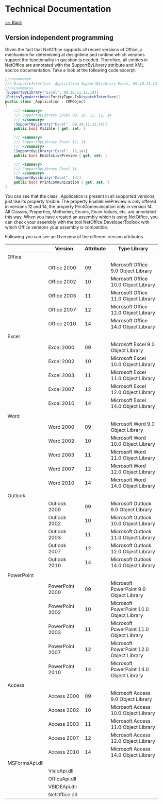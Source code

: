 # Technical Documentation

[<< Back](../technical/)

## Version independent programming

Given the fact that NetOffice supports all recent versions of Office, a
mechanism for determining at designtime and runtime which versions support the
functionality in question is needed. Therefore, all entities in NetOffice are
annotated with the SupportByLibrary attribute and XML source documentation. Take
a look at the following code excerpt:

```csharp
///<summary>
/// DispatchInterface _Application SupportByLibrary Excel, 09,10,11,12,14
///</summary>
[SupportByLibrary("Excel", 09,10,11,12,14)]
[EntityTypeAttribute(EntityType.IsDispatchInterface)]
public class _Application : COMObject
{
    /// <summary>
    /// SupportByLibrary Excel 09, 10, 11, 12, 14
    /// </summary>
    [SupportByLibrary("Excel", 09,10,11,12,14)]
    public bool Visible { get; set; }

    /// <summary>
    /// SupportByLibrary Excel 12, 14
    /// </summary>
    [SupportByLibrary("Excel", 12,14)]
    public bool EnableLivePreview { get; set; }

    /// <summary>
    /// SupportByLibrary Excel 14
    /// </summary>
    [SupportByLibrary("Excel", 14)]
    public bool PrintCommunication { get; set; }
}
```

You can see that the class _Application is present in all supported versions,
just like its property Visible. The property EnableLivePreview is only offered
in versions 12 and 14, the property PrintCommunication only in version 14. All
Classes, Properties, Methoden, Enums, Enum Values, etc. are annotated this way.
When you have created an assembly which is using NetOffice, you can check your
assembly with the tool NetOffice.DeveloperToolbox with which Office versions
your assembly is compatible.

Following you can see an Overview of the different version attributes.

|                | Version         | Attribute | Type Library                             |
|----------------|-----------------|-----------|------------------------------------------|
| Office         |                 |           |                                          |
|                | Office 2000     | 09        | Microsoft Office   9.0 Object Library    |
|                | Office 2002     | 10        | Microsoft Office  10.0 Object Library    |
|                | Office 2003     | 11        | Microsoft Office  11.0 Object Library    |
|                | Office 2007     | 12        | Microsoft Office  12.0 Object Library    |
|                | Office 2010     | 14        | Microsoft Office  14.0 Object Library    |
|                |                 |           |                                          |
| Excel          |                 |           |                                          |
|                | Excel 2000      | 09        | Microsoft Excel  9.0 Object Library      |
|                | Excel 2002      | 10        | Microsoft Excel  10.0 Object Library     |
|                | Excel 2003      | 11        | Microsoft Excel  11.0 Object Library     |
|                | Excel 2007      | 12        | Microsoft Excel  12.0 Object Library     |
|                | Excel 2010      | 14        | Microsoft Excel  14.0 Object Library     |
|                |                 |           |                                          |
| Word           |                 |           |                                          |
|                | Word 2000       | 09        | Microsoft Word  9.0 Object Library       |
|                | Word 2002       | 10        | Microsoft Word 10.0 Object Library       |
|                | Word 2003       | 11        | Microsoft Word 11.0 Object Library       |
|                | Word 2007       | 12        | Microsoft Word 12.0 Object Library       |
|                | Word 2010       | 14        | Microsoft Word 14.0 Object Library       |
|                |                 |           |                                          |
| Outlook        |                 |           |                                          |
|                | Outlook 2000    | 09        | Microsoft Outlook  9.0 Object Library    |
|                | Outlook 2002    | 10        | Microsoft Outlook 10.0 Object Library    |
|                | Outlook 2003    | 11        | Microsoft Outlook 11.0 Object Library    |
|                | Outlook 2007    | 12        | Microsoft Outlook 12.0 Object Library    |
|                | Outlook 2010    | 14        | Microsoft Outlook 14.0 Object Library    |
|                |                 |           |                                          |
| PowerPoint     |                 |           |                                          |
|                | PowerPoint 2000 | 09        | Microsoft PowerPoint  9.0 Object Library |
|                | PowerPoint 2002 | 10        | Microsoft PowerPoint 10.0 Object Library |
|                | PowerPoint 2003 | 11        | Microsoft PowerPoint 11.0 Object Library |
|                | PowerPoint 2007 | 12        | Microsoft PowerPoint 12.0 Object Library |
|                | PowerPoint 2010 | 14        | Microsoft PowerPoint 14.0 Object Library |
|                |                 |           |                                          |
| Access         |                 |           |                                          |
|                | Access 2000     | 09        | Microsoft Access  9.0 Object Library     |
|                | Access 2002     | 10        | Microsoft Access 10.0 Object Library     |
|                | Access 2003     | 11        | Microsoft Access 11.0 Object Library     |
|                | Access 2007     | 12        | Microsoft Access 12.0 Object Library     |
|                | Access 2010     | 14        | Microsoft Access 14.0 Object Library     |
| MSFormsApi.dll |                 |           |                                          |
|                | VisioApi.dll    |           |                                          |
|                | OfficeApi.dll   |           |                                          |
|                | VBIDEApi.dll    |           |                                          |
|                | NetOffice.dll   |           |                                          ||
